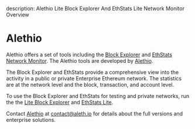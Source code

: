 description: Alethio Lite Block Explorer And EthStats Lite Network Monitor Overview
<!--- END of page meta data -->

# Alethio

Alethio offers a set of tools including the [Block Explorer](https://aleth.io/) and 
[EthStats Network Monitor](https://ethstats.io/). The Alethio tools are developed by [Alethio](https://company.aleth.io/). 

The Block Explorer and EthStats provide a comprehensive view into the activity in a
public or private Enterprise Ethereum network. The statistics are at the network level
and the block, transaction, and account level. 

To use the Block Explorer and EthStats for testing and private networks, run the the [Lite Block
Explorer](../HowTo/Deploy/Lite-Block-Explorer.md) and [EthStats Lite](../HowTo/Deploy/Lite-Network-Monitor.md).

Contact [Alethio](https://company.aleth.io/) at [contact@aleth.io](mailto:contact@aleth.io) for 
details about the full versions and enterprise solutions. 
